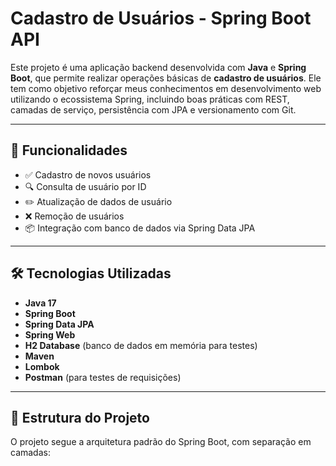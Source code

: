 # Cadastro de Usuários - Spring Boot API

Este projeto é uma aplicação backend desenvolvida com **Java** e **Spring Boot**, que permite realizar operações básicas de **cadastro de usuários**. Ele tem como objetivo reforçar meus conhecimentos em desenvolvimento web utilizando o ecossistema Spring, incluindo boas práticas com REST, camadas de serviço, persistência com JPA e versionamento com Git.

---

## 🚀 Funcionalidades

- ✅ Cadastro de novos usuários
- 🔍 Consulta de usuário por ID
- ✏️ Atualização de dados de usuário
- ❌ Remoção de usuários
- 📦 Integração com banco de dados via Spring Data JPA

---

## 🛠️ Tecnologias Utilizadas

- **Java 17**
- **Spring Boot**
- **Spring Data JPA**
- **Spring Web**
- **H2 Database** (banco de dados em memória para testes)
- **Maven**
- **Lombok**
- **Postman** (para testes de requisições)

---

## 🧱 Estrutura do Projeto

O projeto segue a arquitetura padrão do Spring Boot, com separação em camadas:

